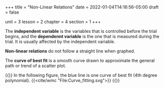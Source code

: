 +++
title = "Non-Linear Relations"
date = 2022-01-04T14:16:56-05:00
draft = false

unit = 3
lesson = 2
chapter = 4
section = 1
+++

The **independent variable** is the variables that is controlled before the trial begins, and the **dependennt variable** is the one that is measured during the trial. It is usually affected by the independent variable.

**Non-linear relations** do not follow a straight line when graphed.

The **curve of best fit** is a smooth curve drawn to approximate the general path or trend of a scatter plot.

{{<eg id="fit">}}
In the following figure, the blue line is one curve of best fit (4th degree polynomial).
{{<cite/wmc "File:Curve_fitting.svg">}}
{{</eg>}}
